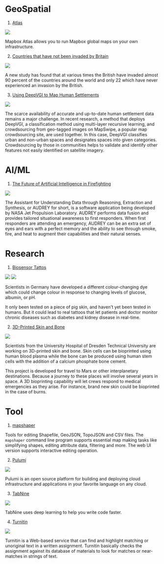 # GeoSpatial

1. [Atlas](https://docs.mapbox.com/atlas/overview/)

![](https://docs.mapbox.com/atlas/assets/studio-manual-header-480-6fed16b532fe4e0281e308e5651ddfaf.webp)

Mapbox Atlas allows you to run Mapbox global maps on your own infrastructure.

2. [Countries that have not been invaded by Britain](https://www.telegraph.co.uk/history/9653497/British-have-invaded-nine-out-of-ten-countries-so-look-out-Luxembourg.html)

![](https://secure.i.telegraph.co.uk/multimedia/archive/02388/BRITAIN_2388153b.jpg)

A new study has found that at various times the British have invaded almost 90 percent of the countries around the world and only 22 which have never experienced an invasion by the British.

3. [Using DeepVGI to Map Human Settlements](https://www.mdpi.com/2072-4292/11/15/1799)

![](https://www.mdpi.com/remotesensing/remotesensing-11-01799/article_deploy/html/images/remotesensing-11-01799-g001-550.jpg)

The scarce availability of accurate and up-to-date human settlement data remains a major challenge. In recent research, a method that deploys DeepVGI, a classification method using multi-layer recursive learning, and crowdsourcing from geo-tagged images on MapSwipe, a popular map crowdsourcing site, are used together. In this case, DeepVGI classifies urban and non-urban spaces and designates spaces into given categories. Crowdsourcing by those in communities helps to validate and identify other features not easily identified on satellite imagery.

# AI/ML

1. [The Future of Artificial Intelligence in Firefighting](https://www.fireengineering.com/articles/2018/10/artificial-intelligence-firefighting.html#gref)

![](https://aemstatic-ww2.azureedge.net/content/dam/fe/online-articles/2018/10/audrey-test-6.jpg.scale.LARGE.jpg)

The Assistant for Understanding Data through Reasoning, Extraction and Synthesis, or AUDREY for short, is a software application being developed by NASA Jet Propulsion Laboratory. AUDREY performs data fusion and provides tailored situational awareness to first responders. When first responders are attending an emergency, AUDREY can be an extra set of eyes and ears with a perfect memory and the ability to see through smoke, fire, and heat to augment their capabilities and their natural senses.

# Research

1. [Biosensor Tattos](https://www.sciencealert.com/there-is-now-an-actual-tattoo-that-can-change-colour-based-on-glucose-levels)

![](https://www.sciencealert.com/images/2019-07/tattoo-health-all.jpg)
![](https://www.sciencealert.com/images/2019-07/tattoo-health-tinypic.jpg)

Scientists in Germany have developed a different colour-changing dye which could change colour in response to changing levels of glucose, albumin, or pH.

It only been tested on a piece of pig skin, and haven't yet been tested in humans. But it could lead to real tattoos that let patients and doctor monitor chronic diseases such as diabetes and kidney disease in real-time.

2. [3D-Printed Skin and Bone](https://www.esa.int/Our_Activities/Space_Engineering_Technology/Upside-down_3D-printed_skin_and_bone_for_humans_to_Mars)

![](https://www.esa.int/var/esa/storage/images/esa_multimedia/images/2018/11/3d_bioprinting_for_space/18887672-1-eng-GB/3D_bioprinting_for_space_large.jpg)

Scientists from the University Hospital of Dresden Technical University are working on 3D-printed skin and bone. Skin cells can be bioprinted using human blood plasma while the bone can be produced using human stem cells with the addition of a calcium phosphate bone cement.

This project is developed for travel to Mars or other interplanetary destinations. Because a journey to these places will involve several years in space. A 3D bioprinting capability will let crews respond to medical emergencies as they arise. For instance, brand new skin could be bioprinted in the case of burns.

# Tool

1. [mapshaper](https://github.com/mbloch/mapshaper)

Tools for editing Shapefile, GeoJSON, TopoJSON and CSV files. The `mapshaper` command line program supports essential map making tasks like simplifying shapes, editing attribute data, filtering and more. The web UI version supports interactive editing operation.

2. [Pulumi](https://www.pulumi.com/docs/index.html)

![](https://www.pulumi.com/images/infographics@2x.jpg)

Pulumi is an open source platform for building and deploying cloud infrastructure and applications in your favorite language on any cloud.

3. [TabNine](https://tabnine.com/)

![](https://camo.githubusercontent.com/76ac1a10f01ec637c0406ed76b31e31f18411f4c/68747470733a2f2f7777772e77616e67626173652e636f6d2f626c6f67696d672f61737365742f3230313930372f6267323031393037313830352e6a7067)

TabNine uses deep learning to help you write code faster.

4. [Turnitin](https://www.turnitin.com/)

![](https://media.npr.org/assets/img/2014/08/22/turnitin-originality-report_custom-890b02135d24d7fb6f5d443ae5610599354e2e4c-s1200.png)

Turnitin is a Web-based service that can find and highlight matching or unoriginal text in a written assignment. Turnitin basically checks the assignment against its database of materials to look for matches or near-matches in strings of text.

